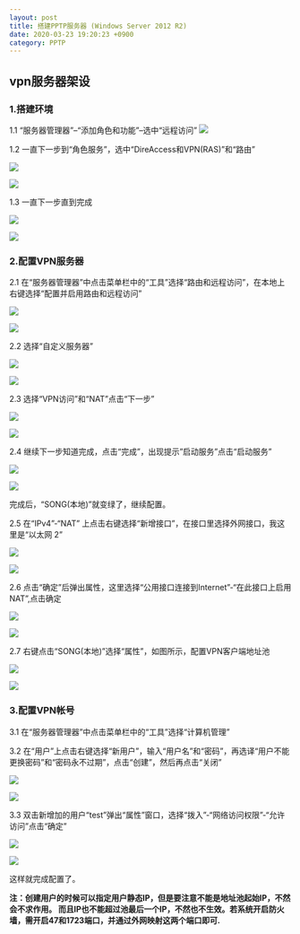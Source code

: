 ```yaml
---
layout: post
title: 搭建PPTP服务器 (Windows Server 2012 R2)
date: 2020-03-23 19:20:23 +0900
category: PPTP
---
```


## vpn服务器架设

### 1.搭建环境

1.1 “服务器管理器”–“添加角色和功能”–选中“远程访问” ![](http://www.cnblogs.com/d/file/news/20190605/20170509215248297.png)

1.2 一直下一步到“角色服务”，选中“DireAccess和VPN(RAS)”和“路由”

![](https://img2020.cnblogs.com/blog/1561523/202003/1561523-20200323215901189-50519625.png)

![](http://www.cnblogs.com/d/file/news/20190605/20170509215424657.png)

1.3 一直下一步直到完成

![](https://img2020.cnblogs.com/blog/1561523/202003/1561523-20200323220014909-1846328293.png)

![](http://www.cnblogs.com/d/file/news/20190605/20170509215538330.png)

### 2.配置VPN服务器

2.1 在“服务器管理器”中点击菜单栏中的“工具”选择“路由和远程访问”，在本地上右键选择“配置并启用路由和远程访问”

![](https://img2020.cnblogs.com/blog/1561523/202003/1561523-20200323220113127-1755469761.png)

![](http://www.cnblogs.com/d/file/news/20190605/20170509220306647.png)

2.2 选择“自定义服务器”

![](https://img2020.cnblogs.com/blog/1561523/202003/1561523-20200323220122156-400229129.png)

![](http://www.cnblogs.com/d/file/news/20190605/20170509220436179.png)

2.3 选择“VPN访问”和“NAT”点击“下一步”

![](https://img2020.cnblogs.com/blog/1561523/202003/1561523-20200323220133080-520113024.png)

![](http://www.cnblogs.com/d/file/news/20190605/20170509220513976.png)

2.4 继续下一步知道完成，点击“完成”，出现提示”启动服务”点击“启动服务”

![](https://img2020.cnblogs.com/blog/1561523/202003/1561523-20200323220140697-1298304081.png)

![](http://www.cnblogs.com/d/file/news/20190605/20170509220707302.png)

完成后，“SONG(本地)”就变绿了，继续配置。

2.5 在“IPv4”-“NAT” 上点击右键选择“新增接口”，在接口里选择外网接口，我这里是“以太网 2”

![](https://img2020.cnblogs.com/blog/1561523/202003/1561523-20200323220153454-316875756.png)

![](http://www.cnblogs.com/d/file/news/20190605/20170509221030900.png)

2.6 点击“确定”后弹出属性，这里选择“公用接口连接到Internet”-“在此接口上启用NAT”,点击确定

![](https://img2020.cnblogs.com/blog/1561523/202003/1561523-20200323220201935-1349057924.png)

![](http://www.cnblogs.com/d/file/news/20190605/20170509221248403.png)

2.7 右键点击“SONG(本地)”选择“属性”，如图所示，配置VPN客户端地址池

![](https://img2020.cnblogs.com/blog/1561523/202003/1561523-20200323220210301-416788603.png)

![](http://www.cnblogs.com/d/file/news/20190605/20170509221446684.png)

### 3.配置VPN帐号

3.1 在“服务器管理器”中点击菜单栏中的“工具”选择“计算机管理”

3.2 在“用户”上点击右键选择“新用户”，输入“用户名”和“密码”，再选译“用户不能更换密码”和“密码永不过期”，点击“创建”，然后再点击“关闭”

![](https://img2020.cnblogs.com/blog/1561523/202003/1561523-20200323220228853-1663461237.png)

![](http://www.cnblogs.com/d/file/news/20190605/20170509221748332.png)

3.3 双击新增加的用户“test”弹出“属性”窗口，选择“拨入”-“网络访问权限”-“允许访问”点击“确定”

![](https://img2020.cnblogs.com/blog/1561523/202003/1561523-20200323220236555-376404807.png)

![](http://www.cnblogs.com/d/file/news/20190605/20170509221905983.png)

这样就完成配置了。

**注：创建用户的时候可以指定用户静态IP，但是要注意不能是地址池起始IP，不然会不求作用。  而且IP也不能超过池最后一个IP，不然也不生效。若系统开启防火墙，需开启47和1723端口，并通过外网映射这两个端口即可.**
<!--stackedit_data:
eyJoaXN0b3J5IjpbODg2OTA1MjA4XX0=
-->
